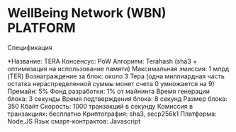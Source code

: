 ﻿# WellBeing Network (WBN) PLATFORM
Спецификация

*Название: TERA
Консенсус: PoW
Алгоритм:  Terahash (sha3 + оптимизация на использование памяти)
Максимальная эмиссия: 1 млрд (TER)
Вознаграждение за блок: около 3 Тера (одна миллиардная часть остатка нераспределенной суммы монет счета 0 умножается на 9)
Премайн: 5%
Фонд разработки: 1% от майнинга
Время генерации блока: 3 секунды
Время подтверждения блока: 8 секунд
Размер блока: 350 Кбайт
Скорость: 1000 транзакций в секунду
Комиссия в транзакциях: бесплатно
Криптография: sha3, secp256k1
Платформа: Node.JS
Язык смарт-контрактов: Javascript
